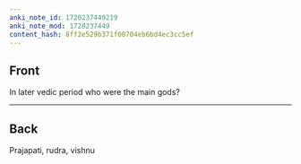 ```yaml
---
anki_note_id: 1720237449219
anki_note_mod: 1720237449
content_hash: 8ff2e529b371f00704eb6bd4ec3cc5ef
---
```


## Front

In later vedic period who were the main gods?

<hr/>

## Back

Prajapati, rudra, vishnu